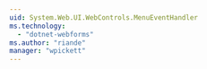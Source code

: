 ```yaml
---
uid: System.Web.UI.WebControls.MenuEventHandler
ms.technology: 
  - "dotnet-webforms"
ms.author: "riande"
manager: "wpickett"
---
```

